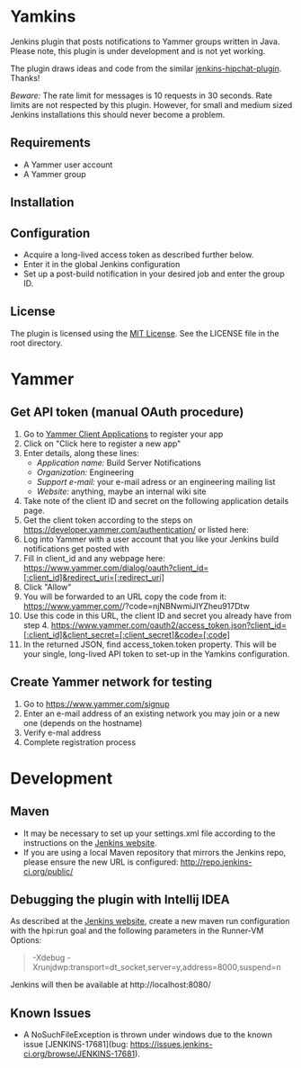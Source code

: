 # Yamkins

Jenkins plugin that posts notifications to Yammer groups written in Java. Please note, this plugin is under development
and is not yet working.

The plugin draws ideas and code from the similar [jenkins-hipchat-plugin](https://github.com/jlewallen/jenkins-hipchat-plugin). Thanks!

*Beware:* The rate limit for messages is 10 requests in 30 seconds. Rate limits are not respected by this plugin. However, for small and medium sized Jenkins installations this should never become a problem.

## Requirements

* A Yammer user account
* A Yammer group

## Installation



## Configuration

- Acquire a long-lived access token as described further below.
- Enter it in the global Jenkins configuration
- Set up a post-build notification in your desired job and enter the group ID.

## License

The plugin is licensed using the [MIT License](http://opensource.org/licenses/MIT). See the LICENSE file in the root directory.

# Yammer

## Get API token (manual OAuth procedure)

1. Go to [Yammer Client Applications](https://www.yammer.com/client_applications) to register your app
2. Click on "Click here to register a new app"
3. Enter details, along these lines:
	* *Application name:* Build Server Notifications
	* *Organization:* Engineering
	* *Support e-mail:* your e-mail adress or an engineering mailing list
	* *Website:* anything, maybe an internal wiki site
4. Take note of the client ID and secret on the following application details page.
5. Get the client token according to the steps on https://developer.yammer.com/authentication/ or listed here:
6. Log into Yammer with a user account that you like your Jenkins build notifications get posted with
7. Fill in client\_id and any webpage here:
        https://www.yammer.com/dialog/oauth?client_id=[:client_id]&redirect_uri=[:redirect_uri]
8. Click "Allow"
9. You will be forwarded to an URL copy the code from it:
        https://www.yammer.com/<URL>/?code=njNBNwmiJlYZheu917Dtw
10. Use this code in this URL, the client ID and secret you already have from step 4.
        https://www.yammer.com/oauth2/access_token.json?client_id=[:client_id]&client_secret=[:client_secret]&code=[:code]
11. In the returned JSON, find access\_token.token property. This will be your single, long-lived API token to set-up in the Yamkins configuration.

## Create Yammer network for testing

1. Go to https://www.yammer.com/signup
2. Enter an e-mail address of an existing network you may join or a new one (depends on the hostname)
3. Verify e-mal address
4. Complete registration process

# Development

## Maven

- It may be necessary to set up your settings.xml file according to the instructions on the [Jenkins website](https://wiki.jenkins-ci.org/display/JENKINS/Plugin+tutorial#Plugintutorial-SettingUpEnvironment).
- If you are using a local Maven repository that mirrors the Jenkins repo, please ensure the new URL is configured: http://repo.jenkins-ci.org/public/

## Debugging the plugin with Intellij IDEA

As described at the [Jenkins website](https://wiki.jenkins-ci.org/display/JENKINS/Plugin+tutorial#Plugintutorial-DebuggingaPlugin), create a new maven run configuration with the
hpi:run goal and the following parameters in the Runner-VM Options:

> -Xdebug -Xrunjdwp:transport=dt_socket,server=y,address=8000,suspend=n

Jenkins will then be available at http://localhost:8080/

## Known Issues

- A NoSuchFileException is thrown under windows due to the known issue [JENKINS-17681](bug: https://issues.jenkins-ci.org/browse/JENKINS-17681).


